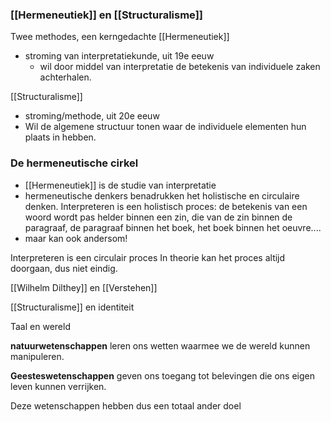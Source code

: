 ### [[Hermeneutiek]] en [[Structuralisme]]

Twee methodes, een kerngedachte 
[[Hermeneutiek]]
- stroming van interpretatiekunde, uit 19e eeuw
	- wil door middel van interpretatie de betekenis van individuele zaken achterhalen.

[[Structuralisme]]
- stroming/methode, uit 20e eeuw
- Wil de algemene structuur tonen waar de individuele elementen hun plaats in hebben.


### De hermeneutische cirkel
- [[Hermeneutiek]] is de studie van interpretatie
- hermeneutische denkers benadrukken het holistische en circulaire denken.
Interpreteren is een holistisch proces: de betekenis van een woord wordt pas helder binnen een zin, die van de zin binnen de paragraaf, de paragraaf binnen het boek, het boek binnen het oeuvre....
- maar kan ook andersom!

Interpreteren is een circulair proces
In theorie kan het proces altijd doorgaan, dus niet eindig.



[[Wilhelm Dilthey]] en [[Verstehen]]

[[Structuralisme]] en identiteit

Taal en wereld


**natuurwetenschappen** leren ons wetten waarmee we de wereld kunnen manipuleren.

**Geesteswetenschappen** geven ons toegang tot belevingen die ons eigen leven kunnen verrijken.

Deze wetenschappen hebben dus een totaal ander doel






